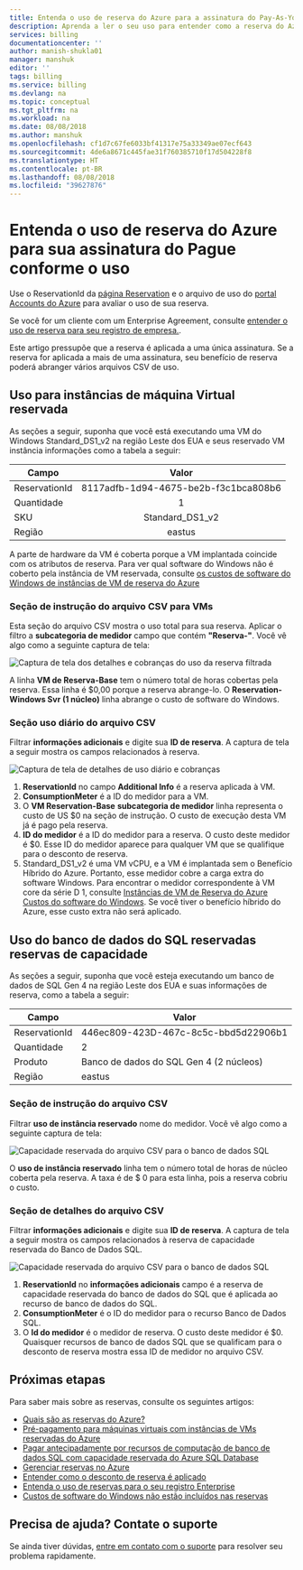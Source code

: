 ```yaml
---
title: Entenda o uso de reserva do Azure para a assinatura do Pay-As-You-Go | Microsoft Docs
description: Aprenda a ler o seu uso para entender como a reserva do Azure para sua assinatura do Pré-pago é aplicada.
services: billing
documentationcenter: ''
author: manish-shukla01
manager: manshuk
editor: ''
tags: billing
ms.service: billing
ms.devlang: na
ms.topic: conceptual
ms.tgt_pltfrm: na
ms.workload: na
ms.date: 08/08/2018
ms.author: manshuk
ms.openlocfilehash: cf1d7c67fe6033bf41317e75a33349ae07ecf643
ms.sourcegitcommit: 4de6a8671c445fae31f760385710f17d504228f8
ms.translationtype: HT
ms.contentlocale: pt-BR
ms.lasthandoff: 08/08/2018
ms.locfileid: "39627876"
---
```

# <a name="understand-azure-reservation-usage-for-your-pay-as-you-go-subscription"></a>Entenda o uso de reserva do Azure para sua assinatura do Pague conforme o uso

Use o ReservationId da [página Reservation](https://portal.azure.com/?microsoft_azure_marketplace_ItemHideKey=Reservations&Microsoft_Azure_Reservations=true#blade/Microsoft_Azure_Reservations/ReservationsBrowseBlade) e o arquivo de uso do [portal Accounts do Azure](https://account.azure.com) para avaliar o uso de sua reserva.

Se você for um cliente com um Enterprise Agreement, consulte [entender o uso de reserva para seu registro de empresa.](billing-understand-reserved-instance-usage-ea.md).

Este artigo pressupõe que a reserva é aplicada a uma única assinatura. Se a reserva for aplicada a mais de uma assinatura, seu benefício de reserva poderá abranger vários arquivos CSV de uso.

## <a name="usage-for-reserved-virtual-machine-instances"></a>Uso para instâncias de máquina Virtual reservada

As seções a seguir, suponha que você está executando uma VM do Windows Standard_DS1_v2 na região Leste dos EUA e seus reservado VM instância informações como a tabela a seguir:

| Campo | Valor |
|---| :---: |
|ReservationId |8117adfb-1d94-4675-be2b-f3c1bca808b6|
|Quantidade |1|
|SKU | Standard_DS1_v2|
|Região | eastus |

A parte de hardware da VM é coberta porque a VM implantada coincide com os atributos de reserva. Para ver qual software do Windows não é coberto pela instância de VM reservada, consulte [os custos de software do Windows de instâncias de VM de reserva do Azure](billing-reserved-instance-windows-software-costs.md)

### <a name="statement-section-of-csv-file-for-vms"></a>Seção de instrução do arquivo CSV para VMs

Esta seção do arquivo CSV mostra o uso total para sua reserva. Aplicar o filtro a **subcategoria de medidor** campo que contém **"Reserva-"**. Você vê algo como a seguinte captura de tela:

![Captura de tela dos detalhes e cobranças do uso da reserva filtrada](./media/billing-understand-reserved-instance-usage/billing-payg-reserved-instance-csv-statements.png)

A linha **VM de Reserva-Base** tem o número total de horas cobertas pela reserva. Essa linha é $0,00 porque a reserva abrange-lo. O **Reservation-Windows Svr (1 núcleo)** linha abrange o custo de software do Windows.

### <a name="daily-usage-section-of-csv-file"></a>Seção uso diário do arquivo CSV

Filtrar **informações adicionais** e digite sua **ID de reserva**. A captura de tela a seguir mostra os campos relacionados à reserva.

![Captura de tela de detalhes de uso diário e cobranças](./media/billing-understand-reserved-instance-usage/billing-payg-reserved-instance-csv-details.png)

1. **ReservationId** no campo **Additional Info** é a reserva aplicada à VM.
2. **ConsumptionMeter** é a ID do medidor para a VM.
3. O **VM Reservation-Base** **subcategoria de medidor** linha representa o custo de US $0 na seção de instrução. O custo de execução desta VM já é pago pela reserva.
4. **ID do medidor** é a ID do medidor para a reserva. O custo deste medidor é $0. Esse ID do medidor aparece para qualquer VM que se qualifique para o desconto de reserva.
5. Standard_DS1_v2 é uma VM vCPU, e a VM é implantada sem o Benefício Híbrido do Azure. Portanto, esse medidor cobre a carga extra do software Windows. Para encontrar o medidor correspondente à VM core da série D 1, consulte [Instâncias de VM de Reserva do Azure Custos do software do Windows](billing-reserved-instance-windows-software-costs.md). Se você tiver o benefício híbrido do Azure, esse custo extra não será aplicado.

## <a name="usage-for-sql-database-reserved-capacity-reservations"></a>Uso do banco de dados do SQL reservadas reservas de capacidade

As seções a seguir, suponha que você esteja executando um banco de dados de SQL Gen 4 na região Leste dos EUA e suas informações de reserva, como a tabela a seguir:

| Campo | Valor |
|---| --- |
|ReservationId |446ec809-423D-467c-8c5c-bbd5d22906b1|
|Quantidade |2|
|Produto| Banco de dados do SQL Gen 4 (2 núcleos)|
|Região | eastus |

### <a name="statement-section-of-csv-file"></a>Seção de instrução do arquivo CSV

Filtrar **uso de instância reservado** nome do medidor. Você vê algo como a seguinte captura de tela:

![Capacidade reservada do arquivo CSV para o banco de dados SQL](./media/billing-understand-reserved-instance-usage/billing-payg-sql-db-reserved-capacity-csv-statements.png)

O **uso de instância reservado** linha tem o número total de horas de núcleo coberta pela reserva. A taxa é de $ 0 para esta linha, pois a reserva cobriu o custo.

### <a name="detail-section-of-csv-file"></a>Seção de detalhes do arquivo CSV

Filtrar **informações adicionais** e digite sua **ID de reserva**. A captura de tela a seguir mostra os campos relacionados à reserva de capacidade reservada do Banco de Dados SQL.

![Capacidade reservada do arquivo CSV para o banco de dados SQL](./media/billing-understand-reserved-instance-usage/billing-payg-sql-db-reserved-capacity-csv-details.png)

1. **ReservationId** no **informações adicionais** campo é a reserva de capacidade reservada do banco de dados do SQL que é aplicada ao recurso de banco de dados do SQL.
2. **ConsumptionMeter** é o ID do medidor para o recurso Banco de Dados SQL.
3. O **Id do medidor** é o medidor de reserva. O custo deste medidor é $0. Quaisquer recursos de banco de dados SQL que se qualificam para o desconto de reserva mostra essa ID de medidor no arquivo CSV.

## <a name="next-steps"></a>Próximas etapas

Para saber mais sobre as reservas, consulte os seguintes artigos:

- [Quais são as reservas do Azure?](billing-save-compute-costs-reservations.md)
- [Pré-pagamento para máquinas virtuais com instâncias de VMs reservadas do Azure](../virtual-machines/windows/prepay-reserved-vm-instances.md)
- [Pagar antecipadamente por recursos de computação de banco de dados SQL com capacidade reservada do Azure SQL Database](../sql-database/sql-database-reserved-capacity.md)
- [Gerenciar reservas no Azure](billing-manage-reserved-vm-instance.md)
- [Entender como o desconto de reserva é aplicado](billing-understand-vm-reservation-charges.md)
- [Entenda o uso de reservas para o seu registro Enterprise](billing-understand-reserved-instance-usage-ea.md)
- [Custos de software do Windows não estão incluídos nas reservas](billing-reserved-instance-windows-software-costs.md)

## <a name="need-help-contact-support"></a>Precisa de ajuda? Contate o suporte

Se ainda tiver dúvidas, [entre em contato com o suporte](https://portal.azure.com/?#blade/Microsoft_Azure_Support/HelpAndSupportBlade) para resolver seu problema rapidamente.
